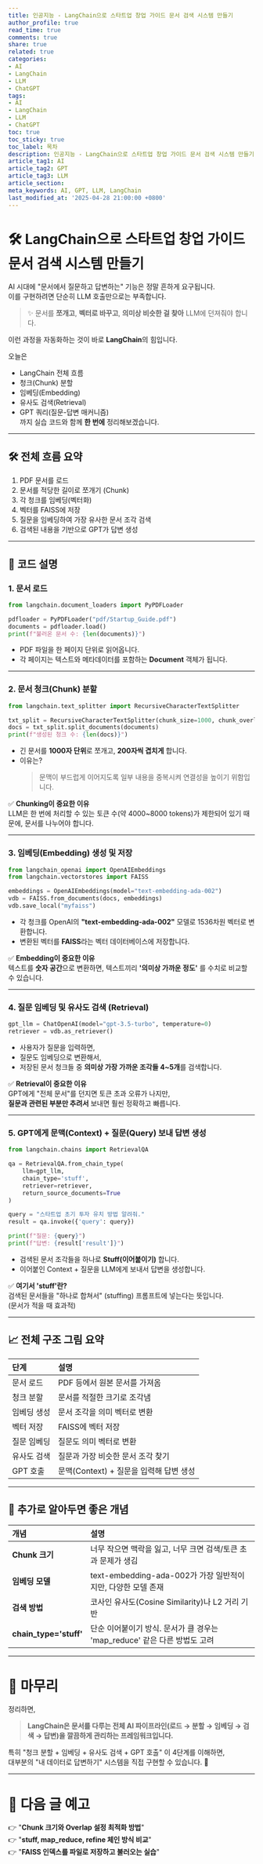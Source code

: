 ```yaml
---
title: 인공지능 - LangChain으로 스타트업 창업 가이드 문서 검색 시스템 만들기
author_profile: true
read_time: true
comments: true
share: true
related: true
categories:
- AI
- LangChain
- LLM
- ChatGPT
tags:
- AI
- LangChain
- LLM
- ChatGPT
toc: true
toc_sticky: true
toc_label: 목차
description: 인공지능 - LangChain으로 스타트업 창업 가이드 문서 검색 시스템 만들기
article_tag1: AI
article_tag2: GPT
article_tag3: LLM
article_section: 
meta_keywords: AI, GPT, LLM, LangChain
last_modified_at: '2025-04-28 21:00:00 +0800'
---
```




# 🛠 LangChain으로 스타트업 창업 가이드 문서 검색 시스템 만들기

AI 시대에 "문서에서 질문하고 답변하는" 기능은 정말 흔하게 요구됩니다.  
이를 구현하려면 단순히 LLM 호출만으로는 부족합니다.

> ✨ 문서를 **쪼개고**, **벡터로 바꾸고**, **의미상 비슷한 걸 찾아** LLM에 던져줘야 합니다.

이런 과정을 자동화하는 것이 바로 **LangChain**의 힘입니다.

오늘은  
- LangChain 전체 흐름  
- 청크(Chunk) 분할  
- 임베딩(Embedding)  
- 유사도 검색(Retrieval)  
- GPT 쿼리(질문-답변 매커니즘)  
까지 실습 코드와 함께 **한 번에** 정리해보겠습니다.

---

## 🛠 전체 흐름 요약

1. PDF 문서를 로드
2. 문서를 적당한 길이로 쪼개기 (Chunk)
3. 각 청크를 임베딩(벡터화)
4. 벡터를 FAISS에 저장
5. 질문을 임베딩하여 가장 유사한 문서 조각 검색
6. 검색된 내용을 기반으로 GPT가 답변 생성

---

## 📄 코드 설명

### 1. 문서 로드

```python
from langchain.document_loaders import PyPDFLoader

pdfloader = PyPDFLoader("pdf/Startup_Guide.pdf")
documents = pdfloader.load()
print(f"불러온 문서 수: {len(documents)}")
```

- PDF 파일을 한 페이지 단위로 읽어옵니다.
- 각 페이지는 텍스트와 메타데이터를 포함하는 **Document** 객체가 됩니다.

---

### 2. 문서 청크(Chunk) 분할

```python
from langchain.text_splitter import RecursiveCharacterTextSplitter

txt_split = RecursiveCharacterTextSplitter(chunk_size=1000, chunk_overlap=200)
docs = txt_split.split_documents(documents)
print(f"생성된 청크 수: {len(docs)}")
```

- 긴 문서를 **1000자 단위**로 쪼개고, **200자씩 겹치게** 합니다.
- 이유는?  
  > 문맥이 부드럽게 이어지도록 일부 내용을 중복시켜 연결성을 높이기 위함입니다.

✅ **Chunking이 중요한 이유**  
LLM은 한 번에 처리할 수 있는 토큰 수(약 4000~8000 tokens)가 제한되어 있기 때문에, 문서를 나누어야 합니다.

---

### 3. 임베딩(Embedding) 생성 및 저장

```python
from langchain_openai import OpenAIEmbeddings
from langchain.vectorstores import FAISS

embeddings = OpenAIEmbeddings(model="text-embedding-ada-002")
vdb = FAISS.from_documents(docs, embeddings)
vdb.save_local("myfaiss")
```

- 각 청크를 OpenAI의 **"text-embedding-ada-002"** 모델로 1536차원 벡터로 변환합니다.
- 변환된 벡터를 **FAISS**라는 벡터 데이터베이스에 저장합니다.

✅ **Embedding이 중요한 이유**  
텍스트를 **숫자 공간**으로 변환하면, 텍스트끼리 **'의미상 가까운 정도'** 를 수치로 비교할 수 있습니다.

---

### 4. 질문 임베딩 및 유사도 검색 (Retrieval)

```python
gpt_llm = ChatOpenAI(model="gpt-3.5-turbo", temperature=0)
retriever = vdb.as_retriever()
```

- 사용자가 질문을 입력하면,
- 질문도 임베딩으로 변환해서,
- 저장된 문서 청크들 중 **의미상 가장 가까운 조각들 4~5개**를 검색합니다.

✅ **Retrieval이 중요한 이유**  
GPT에게 "전체 문서"를 던지면 토큰 초과 오류가 나지만,  
**질문과 관련된 부분만 추려서** 보내면 훨씬 정확하고 빠릅니다.

---

### 5. GPT에게 문맥(Context) + 질문(Query) 보내 답변 생성

```python
from langchain.chains import RetrievalQA

qa = RetrievalQA.from_chain_type(
    llm=gpt_llm,
    chain_type='stuff',
    retriever=retriever,
    return_source_documents=True
)

query = "스타트업 초기 투자 유치 방법 알려줘."
result = qa.invoke({'query': query})

print(f"질문: {query}")
print(f"답변: {result['result']}")
```

- 검색된 문서 조각들을 하나로 **Stuff(이어붙이기)** 합니다.
- 이어붙인 Context + 질문을 LLM에게 보내서 답변을 생성합니다.

✅ **여기서 'stuff'란?**  
검색된 문서들을 "하나로 합쳐서" (stuffing) 프롬프트에 넣는다는 뜻입니다.  
(문서가 적을 때 효과적)

---

## 📈 전체 구조 그림 요약

| 단계 | 설명 |
|:---|:---|
| 문서 로드 | PDF 등에서 원본 문서를 가져옴 |
| 청크 분할 | 문서를 적절한 크기로 조각냄 |
| 임베딩 생성 | 문서 조각을 의미 벡터로 변환 |
| 벡터 저장 | FAISS에 벡터 저장 |
| 질문 임베딩 | 질문도 의미 벡터로 변환 |
| 유사도 검색 | 질문과 가장 비슷한 문서 조각 찾기 |
| GPT 호출 | 문맥(Context) + 질문을 입력해 답변 생성 |

---

## 🧩 추가로 알아두면 좋은 개념

| 개념 | 설명 |
|:---|:---|
| **Chunk 크기** | 너무 작으면 맥락을 잃고, 너무 크면 검색/토큰 초과 문제가 생김 |
| **임베딩 모델** | text-embedding-ada-002가 가장 일반적이지만, 다양한 모델 존재 |
| **검색 방법** | 코사인 유사도(Cosine Similarity)나 L2 거리 기반 |
| **chain_type='stuff'** | 단순 이어붙이기 방식. 문서가 클 경우는 'map_reduce' 같은 다른 방법도 고려 |

---

# 📝 마무리

정리하면,

> **LangChain은 문서를 다루는 전체 AI 파이프라인(로드 → 분할 → 임베딩 → 검색 → 답변)을 깔끔하게 관리하는 프레임워크입니다.**

특히 "청크 분할 + 임베딩 + 유사도 검색 + GPT 호출" 이 4단계를 이해하면,  
대부분의 "내 데이터로 답변하기" 시스템을 직접 구현할 수 있습니다. 🚀

---

# 🚀 다음 글 예고

👉 "**Chunk 크기와 Overlap 설정 최적화 방법**"  
👉 "**stuff, map_reduce, refine 체인 방식 비교**"  
👉 "**FAISS 인덱스를 파일로 저장하고 불러오는 실습**"  
